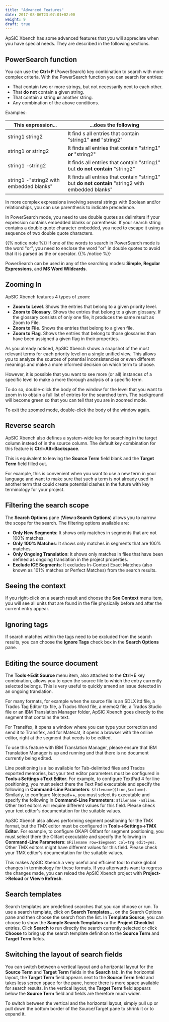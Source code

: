 ```yaml
---
title: "Advanced Features"
date: 2017-08-06T23:07:01+02:00
weight: 9
draft: true
---
```


ApSIC Xbench has some advanced features that you will appreciate when 
you have special needs. They are described in the following sections.

## PowerSearch function

You can use the **Ctrl+P** (PowerSearch) key combination to search with 
more complex criteria. With the PowerSearch function you can search for 
entries: 

* That contain two or more strings, but not necessarily
  next to each other.
* That **do not** contain a given string.
* That contain a string **or** another string.
* Any combination of the above conditions.

Examples:

This expression... | ...does the following
------------------ | ---------------------
string1 string2 |  It find s all entries that contain "string1" **and** "string2"
string1 or string2 | It finds all entries that contain "string1" **or** "string2"
string1 -string2 | It finds all entries that contain "string1" but **do not contain** "string2"
string1 -"string2 with embedded blanks" | It finds all entries that contain "string1" but **do not contain** "string2 with embedded blanks"

In more complex expressions involving several strings with Boolean 
and/or relationships, you can use parenthesis to indicate precedence.

In PowerSearch mode, you need to use double quotes as delimiters if 
your expression contains embedded blanks or parenthesis. If your search 
string contains a double quote character embedded, you need to escape it 
using a sequence of two double quote characters. 

{{% notice note %}}
If one of the words to search in PowerSearch mode is the word 
"or", you need to enclose the word "or" in double quotes to avoid 
that it is parsed as the or operator.
{{% /notice %}}

PowerSearch can be used in any of the searching modes: **Simple**, 
**Regular Expressions**, and **MS Word Wildcards**.

## Zooming In

ApSIC Xbench features 4 types of zoom:

* 	**Zoom to Level**. Shows the entries that belong to a given priority 
  	level.
* 	**Zoom to Glossary**. Shows the entries that belong to a given glossary.
  	If the glossary consists of only one file, it produces the same result as 
	Zoom to File. 
*	**Zoom to File**. Shows the entries that belong to a given file.
*	**Zoom to Flag**. Shows the entries that belong to those glossaries than 
	have been assigned a given flag in their properties. 

As you already noticed, ApSIC Xbench shows a snapshot of the most relevant terms
for each priority level on a single unified view. This allows you to analyze
the sources of potential inconsistencies or even different meanings and make
a more informed decision on which term to choose.

However, it is possible that you want to see more (or all) instances of a 
specific level to make a more thorough analysis of a specific term.

To do so, double-click the body of the window for the level that you want to zoom
in to obtain a full list of entries for the searched term. The background will
become green so that you can tell that you are in zoomed mode.

To exit the zoomed mode, double-click the body of the window again.


## Reverse search

ApSIC Xbench also defines a system-wide key for searching in the target 
column instead of in the source column. The default key combination for 
this feature is **Ctrl+Alt+Backspace**.

This is equivalent to leaving the **Source Term** field blank and the 
**Target Term** field filled out.

For example, this is convenient when you want to use a new term in your 
language and want to make sure that such a term is not already used in 
another term that could create potential clashes in the future with key 
terminology for your project.

## Filtering the search scope

The **Search Options** pane (**View->Search Options**) allows you to 
narrow the scope for the search. The filtering options available are:

*	**Only New Segments**: It shows only matches in segments that are not 
	100% matches.
*	**Only 100% Matches**: It shows only matches in segments that are 
	100% matches.
*	**Only Ongoing Translation**: It shows only matches in files that have 
	been defined as ongoing translation in the project properties.
*	**Exclude ICE Segments**: It excludes In-Context Exact Matches (also 
	known as 101% matches or Perfect Matches) from the search results.

## Seeing the context


If you right-click on a search result and choose the **See Context**
menu item, you will see all units that are found in the file physically 
before and after the current entry appear.


## Ignoring tags

If search matches within the tags need to be excluded from the search 
results, you can choose the **Ignore Tags** check box in the **Search 
Options** pane. 

## Editing the source document

The **Tools->Edit Source** menu item, also attached to the **Ctrl+E**
key combination, allows you to open the source file to which the entry 
currently selected belongs. This is very useful to quickly amend an issue 
detected in an ongoing translation.

For many formats, for example when the source file is an SDLX itd file, a 
Trados Tag Editor ttx file, a Trados Word file, a memoQ file,
a Trados Studio file or an IBM Translation Manager folder, ApSIC Xbench goes 
directly to the segment that contains the text.

For Transifex, it opens a window where you can type your correction and 
send it to Transifex, and for Matecat, it opens a browser with the online 
editor, right at the segment that needs to be edited.

To use this feature with IBM Translation Manager, please ensure that 
IBM Translation Manager is up and running and that there is no document
currently being edited.

Line positioning is a lso available for Tab-delimited files and Trados 
exported memories, but your text editor parameters must be configured in 
**Tools->Settings->Text Editor**. For example, to configure TextPad 4 for 
line positioning, you must select there the Text Pad executable and 
specify the following in **Command-Line Parameters**: `$filename($line,$column)`.
Similarly, to configure Notepad++, you must select its executable and specify the 
following in **Command-Line Parameters**: `$filename -n$line`. Other text
editors will require different values for this field. Please check your text
editor's documentation for the suitable values.

ApSIC Xbench also allows performing segment positioning for the TMX 
format, but the TMX editor must be configured in **Tools->Settings->TMX Editor**.
For example, to configure OKAPI Olifant for segment positioning, you
must select there the Olifant executable and specify the following in
**Command-Line Parameters**: `$Filename row=$Segment col=trg edit=yes`.
Other TMX editors might have different values for this field. 
Please check your TMX editor's documentation for the suitable values. 

This makes ApSIC Xbench a very useful and efficient tool to make 
global changes in terminology for these formats. If you afterwards want 
to regress the changes made, you can reload the ApSIC Xbench project with 
**Project->Reload** or **View->Refresh**.

## Search templates

Search templates are predefined searches that you can choose or run. To 
use a search template, click on **Search Templates...** on the Search 
Options pane and then choose the search from the list. In **Template 
Source**, you can choose to show the **Sample Search Templates** or the 
**Project Checklist** entries. Click **Search** to run directly the search 
currently selected or click **Choose** to bring up the search template 
definition to the **Source Term** and **Target Term** fields.

## Switching the layout of search fields

You can switch between a vertical layout and a horizontal layout for the 
**Source Term** and **Target Term** fields in the **Search** tab. In the
horizontal layout, the **Target Term** field appears next to the
**Source Term** field and takes less screen space for the pane, hence there is more 
space available for search results. In the vertical layout, the **Target Term**
field appears below the **Source Term** field and fields are therefore much 
wider.

To switch between the vertical and the horizontal layout, simply pull up 
or pull down the bottom border of the Source/Target pane to shrink it or 
to expand it.